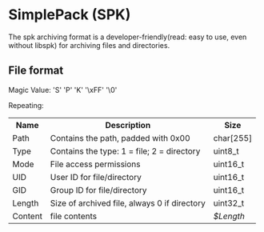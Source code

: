 SimplePack (SPK)
===============

The spk archiving format is a developer-friendly(read: easy to use, even without libspk) for archiving files and directories.

File format
-----------
Magic Value: 'S' 'P' 'K' '\xFF' '\0'

Repeating:
<table>
    <tr> <th>Name</th>              <th>Description</th>                                  <th>Size</th>             </tr>
    <tr> <td>Path</td>              <td>Contains the path, padded with 0x00</td>          <td>char[255]</td>        </tr>
    <tr> <td>Type</td>              <td>Contains the type: 1 = file; 2 = directory</td>   <td>uint8_t</td>          </tr>
    <tr> <td>Mode</td>              <td>File access permissions</td>                      <td>uint16_t</td>         </tr>
    <tr> <td>UID</td>               <td>User ID for file/directory</td>                   <td>uint16_t</td>         </tr>
    <tr> <td>GID</td>               <td>Group ID for file/directory</td>                  <td>uint16_t</td>         </tr>
    <tr> <td>Length</td>            <td>Size of archived file, always 0 if directory</td> <td>uint32_t</td>         </tr>
    <tr> <td>Content</td>           <td>file contents</td>                                <td><i>$Length</i></td>   </tr>
</table>

